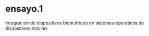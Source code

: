 ensayo.1
========

Integración de dispositivos biométricos en sistemas operativos de dispositivos móviles
